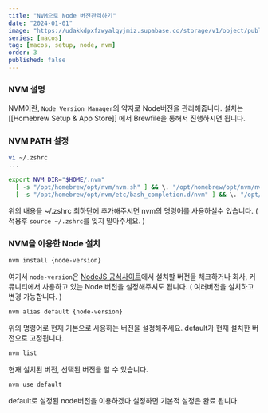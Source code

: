 ```yaml
---
title: "NVM으로 Node 버전관리하기"
date: "2024-01-01"
image: "https://udakkdpxfzwyalqyjmiz.supabase.co/storage/v1/object/public/images/blog-macos.png"
series: [macos]
tag: [macos, setup, node, nvm]
order: 3
published: false
---
```


### NVM 설명

NVM이란, `Node Version Manager`의 약자로 Node버전을 관리해줍니다.
설치는 [[Homebrew Setup & App Store]] 에서 Brewfile을 통해서 진행하시면 됩니다.

### NVM PATH 설정

```bash
vi ~/.zshrc
...

export NVM_DIR="$HOME/.nvm"
  [ -s "/opt/homebrew/opt/nvm/nvm.sh" ] && \. "/opt/homebrew/opt/nvm/nvm.sh"  # This loads nvm
  [ -s "/opt/homebrew/opt/nvm/etc/bash_completion.d/nvm" ] && \. "/opt/homebrew/opt/nvm/etc/bash_completion.d/nvm"  # This loads nvm bash_completion
```

위의 내용을 ~/.zshrc 최하단에 추가해주시면 nvm의 명령어를 사용하실수 있습니다. ( 적용후 `source ~/.zshrc`를 잊지 말아주세요. )

### NVM을 이용한 Node 설치

```bash
nvm install {node-version}
```

여기서 `node-version`은 <a href="https://nodejs.org/" target="_blank" rel="noreferrer noopener">NodeJS 공식사이트</a>에서 설치할 버전을 체크하거나 회사, 커뮤니티에서 사용하고 있는 Node 버전을 설정해주셔도 됩니다. ( 여러버전을 설치하고 변경 가능합니다. )

```bash
nvm alias default {node-version}
```

위의 명령어로 현재 기본으로 사용하는 버전을 설정해주세요. default가 현재 설치한 버전으로 고정됩니다.

```bash
nvm list
```

현재 설치된 버전, 선택된 버전을 알 수 있습니다.

```bash
nvm use default
```

default로 설정된 node버전을 이용하겠다 설정하면 기본적 설정은 완료 됩니다.
